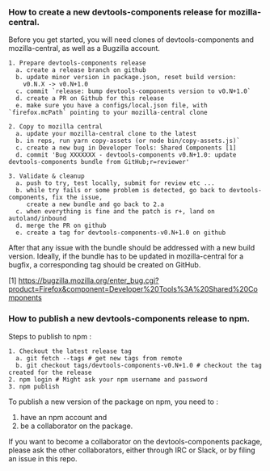### How to create a new devtools-components release for mozilla-central.

Before you get started, you will need clones of devtools-components and mozilla-central, as well as
a Bugzilla account.

```
1. Prepare devtools-components release
  a. create a release branch on github
  b. update minor version in package.json, reset build version:
    v0.N.X -> v0.N+1.0
  c. commit `release: bump devtools-components version to v0.N+1.0`
  d. create a PR on Github for this release
  e. make sure you have a configs/local.json file, with `firefox.mcPath` pointing to your mozilla-central clone

2. Copy to mozilla central
  a. update your mozilla-central clone to the latest
  b. in reps, run yarn copy-assets (or node bin/copy-assets.js)`
  c. create a new bug in Developer Tools: Shared Components [1]
  d. commit 'Bug XXXXXXX - devtools-components v0.N+1.0: update devtools-components bundle from GitHub;r=reviewer'

3. Validate & cleanup
  a. push to try, test locally, submit for review etc ...
  b. while try fails or some problem is detected, go back to devtools-components, fix the issue,
     create a new bundle and go back to 2.a
  c. when everything is fine and the patch is r+, land on autoland/inbound
  d. merge the PR on github
  e. create a tag for devtools-components-v0.N+1.0 on github
```

After that any issue with the bundle should be addressed with a new build version.
Ideally, if the bundle has to be updated in mozilla-central for a bugfix, a corresponding
tag should be created on GitHub.

[1] https://bugzilla.mozilla.org/enter_bug.cgi?product=Firefox&component=Developer%20Tools%3A%20Shared%20Components


### How to publish a new devtools-components release to npm.

Steps to publish to npm :
```
1. Checkout the latest release tag
  a. git fetch --tags # get new tags from remote
  b. git checkout tags/devtools-components-v0.N+1.0 # checkout the tag created for the release
2. npm login # Might ask your npm username and password
3. npm publish
```

To publish a new version of the package on npm, you need to :

1. have an npm account and
2. be a collaborator on the package.

If you want to become a collaborator on the devtools-components package, please ask the other collaborators, either through IRC or Slack, or by filing an issue in this repo.
